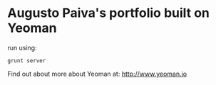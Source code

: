 # Augusto Paiva's portfolio built on Yeoman

run using:

    grunt server

Find out about more about Yeoman at: http://www.yeoman.io

